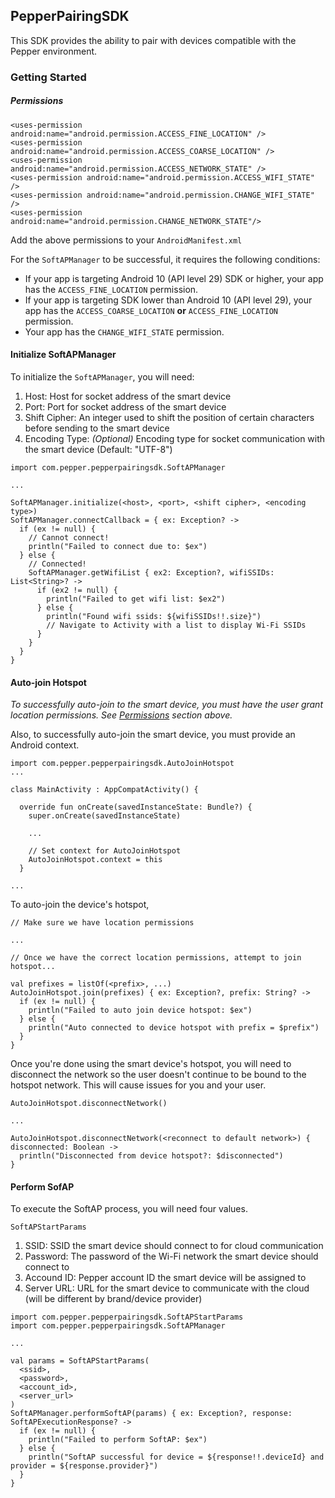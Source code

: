 ## PepperPairingSDK

This SDK provides the ability to pair with devices compatible with the Pepper environment.

### Getting Started

##### Permissions

```
<uses-permission android:name="android.permission.ACCESS_FINE_LOCATION" />
<uses-permission android:name="android.permission.ACCESS_COARSE_LOCATION" />
<uses-permission android:name="android.permission.ACCESS_NETWORK_STATE" />
<uses-permission android:name="android.permission.ACCESS_WIFI_STATE" />
<uses-permission android:name="android.permission.CHANGE_WIFI_STATE" />
<uses-permission android:name="android.permission.CHANGE_NETWORK_STATE"/>
```

Add the above permissions to your `AndroidManifest.xml`

For the `SoftAPManager` to be successful, it requires the following conditions:

- If your app is targeting Android 10 (API level 29) SDK or higher, your app has the `ACCESS_FINE_LOCATION` permission.
- If your app is targeting SDK lower than Android 10 (API level 29), your app has the `ACCESS_COARSE_LOCATION` **or** `ACCESS_FINE_LOCATION` permission.
- Your app has the `CHANGE_WIFI_STATE` permission.


#### Initialize SoftAPManager

To initialize the `SoftAPManager`, you will need:

1. Host: Host for socket address of the smart device
2. Port: Port for socket address of the smart device
3. Shift Cipher: An integer used to shift the position of certain characters before sending to the smart device
4. Encoding Type: *(Optional)* Encoding type for socket communication with the smart device (Default: "UTF-8")


```
import com.pepper.pepperpairingsdk.SoftAPManager

...

SoftAPManager.initialize(<host>, <port>, <shift cipher>, <encoding type>)
SoftAPManager.connectCallback = { ex: Exception? ->
  if (ex != null) {
    // Cannot connect!
    println("Failed to connect due to: $ex")
  } else {
    // Connected!
    SoftAPManager.getWifiList { ex2: Exception?, wifiSSIDs: List<String>? ->
      if (ex2 != null) {
        println("Failed to get wifi list: $ex2")
      } else {
        println("Found wifi ssids: ${wifiSSIDs!!.size}")
        // Navigate to Activity with a list to display Wi-Fi SSIDs
      }
    }
  }
}
```


#### Auto-join Hotspot

*To successfully auto-join to the smart device, you must have the user grant location permissions.
See [Permissions](#Permissions) section above.*

Also, to successfully auto-join the smart device, you must provide an Android context.

```
import com.pepper.pepperpairingsdk.AutoJoinHotspot
...

class MainActivity : AppCompatActivity() {

  override fun onCreate(savedInstanceState: Bundle?) {
    super.onCreate(savedInstanceState)

    ...

    // Set context for AutoJoinHotspot
    AutoJoinHotspot.context = this
  }

...
```

To auto-join the device's hotspot,

```
// Make sure we have location permissions

...

// Once we have the correct location permissions, attempt to join hotspot...

val prefixes = listOf(<prefix>, ...)
AutoJoinHotspot.join(prefixes) { ex: Exception?, prefix: String? ->
  if (ex != null) {
    println("Failed to auto join device hotspot: $ex")
  } else {
    println("Auto connected to device hotspot with prefix = $prefix")
  }
}
```


Once you're done using the smart device's hotspot, you will need to disconnect the network so the user doesn't continue to be bound to the hotspot network. This will cause issues for you and your user.

```
AutoJoinHotspot.disconnectNetwork()

...

AutoJoinHotspot.disconnectNetwork(<reconnect to default network>) { disconnected: Boolean ->
  println("Disconnected from device hotspot?: $disconnected")
}
```


#### Perform SofAP

To execute the SoftAP process, you will need four values.

`SoftAPStartParams`

1. SSID: SSID the smart device should connect to for cloud communication
2. Password: The password of the Wi-Fi network the smart device should connect to
3. Accound ID: Pepper account ID the smart device will be assigned to
4. Server URL: URL for the smart device to communicate with the cloud (will be different by brand/device provider)

```
import com.pepper.pepperpairingsdk.SoftAPStartParams
import com.pepper.pepperpairingsdk.SoftAPManager

...

val params = SoftAPStartParams(
  <ssid>,
  <password>,
  <account_id>,
  <server_url>
)
SoftAPManager.performSoftAP(params) { ex: Exception?, response: SoftAPExecutionResponse? ->
  if (ex != null) {
    println("Failed to perform SoftAP: $ex")
  } else {
    println("SoftAP successful for device = ${response!!.deviceId} and provider = ${response.provider}")
  }
}

```
